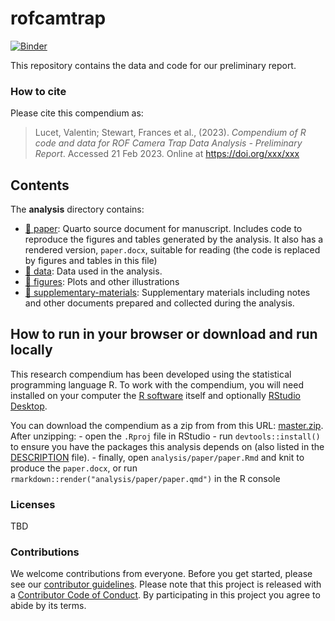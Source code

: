 
<!-- README.md is generated from README.Rmd. Please edit that file -->

# rofcamtrap

[![Binder](https://mybinder.org/badge_logo.svg)](https://mybinder.org/v2/gh/StewartWILDlab/rofcamtrap/main?urlpath=rstudio)

This repository contains the data and code for our preliminary report.

<!-- This repository contains the data and code for our paper:

> Authors, (YYYY). _ROF Camera Trap Data Analysis - Preliminary Report_. Name of journal/book <https://doi.org/xxx/xxx>

Our pre-print is online here:

> Authors, (YYYY). _ROF Camera Trap Data Analysis - Preliminary Report_. Name of journal/book, Accessed 21 Feb 2023. Online at <https://doi.org/xxx/xxx> -->

### How to cite

Please cite this compendium as:

> Lucet, Valentin; Stewart, Frances et al., (2023). *Compendium of R
> code and data for ROF Camera Trap Data Analysis - Preliminary Report*.
> Accessed 21 Feb 2023. Online at <https://doi.org/xxx/xxx>

## Contents

The **analysis** directory contains:

- [:file_folder: paper](/analysis/paper): Quarto source document for
  manuscript. Includes code to reproduce the figures and tables
  generated by the analysis. It also has a rendered version,
  `paper.docx`, suitable for reading (the code is replaced by figures
  and tables in this file)
- [:file_folder: data](/analysis/data): Data used in the analysis.
- [:file_folder: figures](/analysis/figures): Plots and other
  illustrations
- [:file_folder:
  supplementary-materials](/analysis/supplementary-materials):
  Supplementary materials including notes and other documents prepared
  and collected during the analysis.

## How to run in your browser or download and run locally

This research compendium has been developed using the statistical
programming language R. To work with the compendium, you will need
installed on your computer the [R
software](https://cloud.r-project.org/) itself and optionally [RStudio
Desktop](https://rstudio.com/products/rstudio/download/).

You can download the compendium as a zip from from this URL:
[master.zip](/archive/main.zip). After unzipping: - open the `.Rproj`
file in RStudio - run `devtools::install()` to ensure you have the
packages this analysis depends on (also listed in the
[DESCRIPTION](/DESCRIPTION) file). - finally, open
`analysis/paper/paper.Rmd` and knit to produce the `paper.docx`, or run
`rmarkdown::render("analysis/paper/paper.qmd")` in the R console

### Licenses

TBD

<!-- **Text and figures :**  [CC-BY-4.0](http://creativecommons.org/licenses/by/4.0/) 

**Code :** See the [DESCRIPTION](DESCRIPTION) file

**Data :** [CC-0](http://creativecommons.org/publicdomain/zero/1.0/) attribution requested in reuse -->

### Contributions

We welcome contributions from everyone. Before you get started, please
see our [contributor guidelines](CONTRIBUTING.md). Please note that this
project is released with a [Contributor Code of Conduct](CONDUCT.md). By
participating in this project you agree to abide by its terms.
